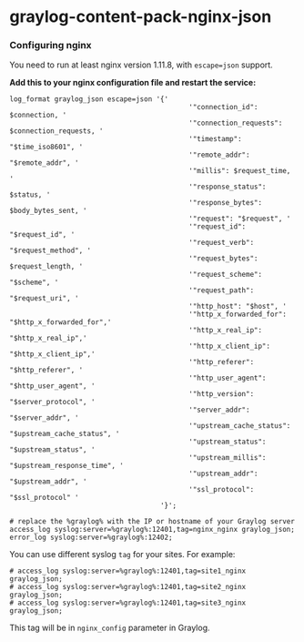 # graylog-content-pack-nginx-json


### Configuring nginx

You need to run at least nginx version 1.11.8, with `escape=json` support.

**Add this to your nginx configuration file and restart the service:**

    log_format graylog_json escape=json '{'
                                                '"connection_id": $connection, '
                                                '"connection_requests": $connection_requests, '
                                                '"timestamp": "$time_iso8601", '
                                                '"remote_addr": "$remote_addr", '
                                                '"millis": $request_time, '
                                                '"response_status": $status, '
                                                '"response_bytes": $body_bytes_sent, '
                                                '"request": "$request", '
                                                '"request_id": "$request_id", '
                                                '"request_verb": "$request_method", '
                                                '"request_bytes": $request_length, '
                                                '"request_scheme": "$scheme", '
                                                '"request_path": "$request_uri", '
                                                '"http_host": "$host", '
                                                '"http_x_forwarded_for": "$http_x_forwarded_for",'
                                                '"http_x_real_ip": "$http_x_real_ip",'
                                                '"http_x_client_ip": "$http_x_client_ip",'
                                                '"http_referer": "$http_referer", '
                                                '"http_user_agent": "$http_user_agent", '
                                                '"http_version": "$server_protocol", '
                                                '"server_addr": "$server_addr", '
                                                '"upstream_cache_status": "$upstream_cache_status", '
                                                '"upstream_status": "$upstream_status", '
                                                '"upstream_millis": "$upstream_response_time", '
                                                '"upstream_addr": "$upstream_addr", '
                                                '"ssl_protocol": "$ssl_protocol" '
                                         '}';

    # replace the %graylog% with the IP or hostname of your Graylog server
    access_log syslog:server=%graylog%:12401,tag=nginx_nginx graylog_json;
    error_log syslog:server=%graylog%:12402;
    
You can use different syslog `tag` for your sites. For example:

    # access_log syslog:server=%graylog%:12401,tag=site1_nginx graylog_json;
    # access_log syslog:server=%graylog%:12401,tag=site2_nginx graylog_json;
    # access_log syslog:server=%graylog%:12401,tag=site3_nginx graylog_json;
    
This tag will be in `nginx_config` parameter in Graylog.